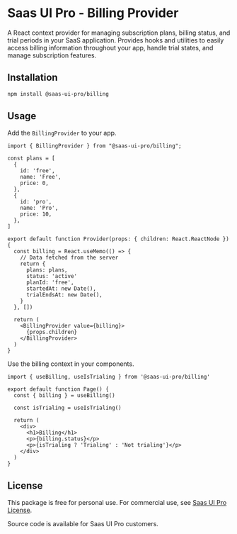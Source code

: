 # Saas UI Pro - Billing Provider

A React context provider for managing subscription plans, billing status, and trial periods in your SaaS application. Provides hooks and utilities to easily access billing information throughout your app, handle trial states, and manage subscription features.

## Installation

```bash
npm install @saas-ui-pro/billing
```

## Usage

Add the `BillingProvider` to your app.

```tsx
import { BillingProvider } from "@saas-ui-pro/billing";

const plans = [
  {
    id: 'free',
    name: 'Free',
    price: 0,
  },
  {
    id: 'pro',
    name: 'Pro',
    price: 10,
  },
]

export default function Provider(props: { children: React.ReactNode }) {
  const billing = React.useMemo(() => {
    // Data fetched from the server
    return {
      plans: plans,
      status: 'active'
      planId: 'free',
      startedAt: new Date(),
      trialEndsAt: new Date(),
    }
  }, [])

  return (
    <BillingProvider value={billing}>
      {props.children}
    </BillingProvider>
  )
}
```

Use the billing context in your components.

```tsx
import { useBilling, useIsTrialing } from '@saas-ui-pro/billing'

export default function Page() {
  const { billing } = useBilling()

  const isTrialing = useIsTrialing()

  return (
    <div>
      <h1>Billing</h1>
      <p>{billing.status}</p>
      <p>{isTrialing ? 'Trialing' : 'Not trialing'}</p>
    </div>
  )
}
```

## License

This package is free for personal use. For commercial use, see [Saas UI Pro License](https://saas-ui.dev/license).

Source code is available for Saas UI Pro customers.

